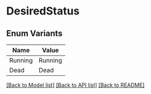 # DesiredStatus

## Enum Variants

| Name | Value |
|---- | -----|
| Running | Running |
| Dead | Dead |


[[Back to Model list]](../README.md#documentation-for-models) [[Back to API list]](../README.md#documentation-for-api-endpoints) [[Back to README]](../README.md)


